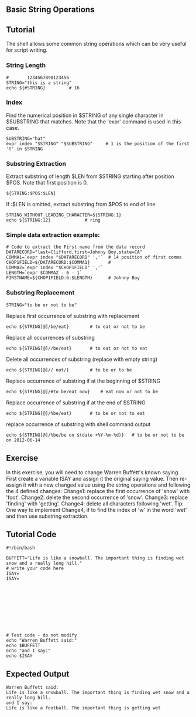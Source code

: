 Basic String Operations
-----------------------

Tutorial
--------
The shell allows some common string operations which can be very useful for script writing.

### String Length

	#       1234567890123456
	STRING="this is a string"
	echo ${#STRING}		    # 16

### Index

Find the numerical position in $STRING of any single character in $SUBSTRING that matches. Note that the 'expr' command is used in this case.

	SUBSTRING="hat"
	expr index "$STRING" "$SUBSTRING"     # 1 is the position of the first 't' in $STRING

### Substring Extraction

Extract substring of length $LEN from $STRING starting after position $POS. Note that first position is 0.

	${STRING:$POS:$LEN}

If :$LEN is omitted, extract substring from $POS to end of line

	STRING_WITHOUT_LEADING_CHARACTER=${STRING:1}
	echo ${STRING:12}		      # ring

### Simple data extraction example:

	# Code to extract the First name from the data record
	DATARECORD="last=Clifford,first=Johnny Boy,state=CA"
	COMMA1=`expr index "$DATARECORD" ','`  # 14 position of first comma
	CHOP1FIELD=${DATARECORD:$COMMA1}       # 
	COMMA2=`expr index "$CHOP1FIELD" ','`
	LENGTH=`expr $COMMA2 - 6 - 1`
	FIRSTNAME=${CHOP1FIELD:6:$LENGTH}      # Johnny Boy

### Substring Replacement

	STRING="to be or not to be"

Replace first occurrence of substring with replacement

	echo ${STRING[@]/be/eat}	    # to eat or not to be

Replace all occurrences of substring

	echo ${STRING[@]//be/eat}	    # to eat or not to eat

Delete all occurrences of substring (replace with empty string)

	echo ${STRING[@]// not/}	    # to be or to be

Replace occurrence of substring if at the beginning of $STRING

	echo ${STRING[@]/#to be/eat now}    # eat now or not to be

Replace occurrence of substring if at the end of $STRING

	echo ${STRING[@]/%be/eat}	    # to be or not to eat

replace occurrence of substring with shell command output

	echo ${STRING[@]/%be/be on $(date +%Y-%m-%d)}	# to be or not to be on 2012-06-14

Exercise
--------
In this exercise, you will need to change Warren Buffett's known saying. First create a variable ISAY and assign it the original saying value. Then re-assign it with a new changed value using the string operations and following the 4 defined changes: 
Change1: replace the first occurrence of 'snow' with 'foot'. 
Change2: delete the second occurrence of 'snow'. 
Change3: replace 'finding' with 'getting'. 
Change4: delete all characters following 'wet'. Tip: One way to implement Change4, if to find the index of 'w' in the word 'wet' and then use substring extraction.

Tutorial Code
-------------
	#!/bin/bash

	BUFFETT="Life is like a snowball. The important thing is finding wet snow and a really long hill."
	# write your code here
	ISAY=
	ISAY=










	# Test code - do not modify
	echo "Warren Buffett said:"
	echo $BUFFETT
	echo "and I say:"
	echo $ISAY

Expected Output
---------------
	Warren Buffett said:
	Life is like a snowball. The important thing is finding wet snow and a really long hill.
	and I say:
	Life is like a football. The important thing is getting wet
